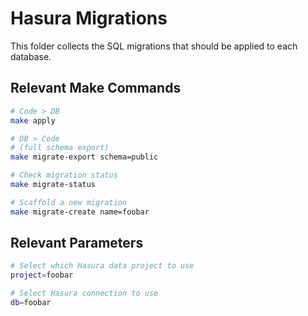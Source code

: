 # Hasura Migrations

This folder collects the SQL migrations that should be applied to each database.

## Relevant Make Commands

```bash
# Code > DB
make apply

# DB > Code
# (full schema export)
make migrate-export schema=public

# Check migration status
make migrate-status

# Scaffold a new migration
make migrate-create name=foobar
```

## Relevant Parameters

```bash
# Select which Hasura data project to use
project=foobar

# Select Hasura connection to use
db=foobar
```
